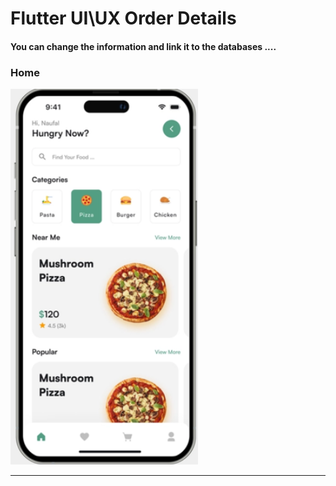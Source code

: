 <h1> Flutter UI\UX Order Details</h1>  
 
 
 
 
 
<h4> You can change the information and link it to the databases ....</h4>






<h3>Home</h3> 





<img src="https://github.com/abenkoula71/Day2_Home_Food_Flutter/blob/main/Screenshot%202023-03-23%20232015.png" width="300" /> 





<hr>





